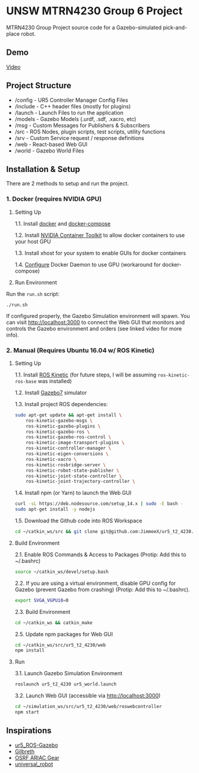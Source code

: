 # UNSW MTRN4230 Group 6 Project

MTRN4230 Group Project source code for a Gazebo-simulated pick-and-place robot.

## Demo
[Video](https://www.youtube.com/watch?v=OMTVitTJu90)

## Project Structure
- /config - UR5 Controller Manager Config Files
- /include - C++ header files (mostly for plugins)
- /launch - Launch Files to run the application
- /models - Gazebo Models (.urdf, .sdf, .xacro, etc)
- /msg - Custom Messages for Publishers & Subscribers
- /src - ROS Nodes, plugin scripts, test scripts, utility functions
- /srv - Custom Service request / response definitions
- /web - React-based Web GUI
- /world - Gazebo World Files

## Installation & Setup

There are 2 methods to setup and run the project.

### 1. Docker (requires NVIDIA GPU)

1. Setting Up

    1.1. Install [docker](https://docs.docker.com/get-docker/) and [docker-compose](https://docs.docker.com/compose/install/)

    1.2. Install [NVIDIA Container Toolkit](https://github.com/NVIDIA/nvidia-docker) to allow docker containers to use your host GPU

    1.3. Install xhost for your system to enable GUIs for docker containers

    1.4. [Configure](https://github.com/docker/compose/issues/6691#issuecomment-696465142) Docker Daemon to use GPU (workaround for docker-compose)

2. Run Environment

Run the ```run.sh``` script:

```
./run.sh
```

If configured properly, the Gazebo Simulation environment will spawn. You can visit [http://localhost:3000](http://localhost:3000) to connect the Web GUI that monitors and controls the Gazebo environment and orders (see linked video for more info).


### 2. Manual (Requires Ubuntu 16.04 w/ ROS Kinetic)

1. Setting Up

    1.1. Install [ROS Kinetic](http://wiki.ros.org/kinetic/Installation/Ubuntu) (for future steps, I will be assuming ```ros-kinetic-ros-base``` was installed)

    1.2. Install [Gazebo7](http://gazebosim.org/tutorials?tut=install_ubuntu&ver=7.0&cat=install) simulator

    1.3. Install project ROS dependencies:

    ```bash
    sudo apt-get update && apt-get install \
        ros-kinetic-gazebo-msgs \
        ros-kinetic-gazebo-plugins \
        ros-kinetic-gazebo-ros \
        ros-kinetic-gazebo-ros-control \
        ros-kinetic-image-transport-plugins \
        ros-kinetic-controller-manager \
        ros-kinetic-eigen-conversions \
        ros-kinetic-xacro \
        ros-kinetic-rosbridge-server \
        ros-kinetic-robot-state-publisher \
        ros-kinetic-joint-state-controller \
        ros-kinetic-joint-trajectory-controller \
    ```

    1.4. Install npm (or Yarn) to launch the Web GUI
    ```bash
    curl -sL https://deb.nodesource.com/setup_14.x | sudo -E bash -
    sudo apt-get install -y nodejs
    ```

    1.5. Download the Github code into ROS Workspace

    ```bash
    cd ~/catkin_ws/src && git clone git@github.com:JimmeeX/ur5_t2_4230.git
    ```


2. Build Environment

    2.1. Enable ROS Commands & Access to Packages (Protip: Add this to ~/.bashrc)

    ```bash
    source ~/catkin_ws/devel/setup.bash
    ```

    2.2. If you are using a virtual environment, disable GPU config for Gazebo (prevent Gazebo from crashing) (Protip: Add this to ~/.bashrc).

    ```bash
    export SVGA_VGPU10=0
    ```

    2.3. Build Environment

    ```bash
    cd ~/catkin_ws && catkin_make
    ```

    2.5. Update npm packages for Web GUI

    ```bash
    cd ~/catkin_ws/src/ur5_t2_4230/web
    npm install
    ```

3. Run

    3.1. Launch Gazebo Simulation Environment

    ```bash
    roslaunch ur5_t2_4230 ur5_world.launch
    ```

    3.2. Launch Web GUI (accessible via [http://localhost:3000](http://localhost:3000))

    ```bash
    cd ~/simulation_ws/src/ur5_t2_4230/web/roswebcontroller
    npm start
    ```

## Inspirations
- [ur5_ROS-Gazebo](https://github.com/lihuang3/ur5_ROS-Gazebo)
- [Gilbreth](https://github.com/swri-robotics/gilbreth)
- [OSRF ARIAC Gear](https://bitbucket.org/osrf/ariac/src/master/osrf_gear/)
- [universal_robot](https://github.com/ros-industrial/universal_robot)

